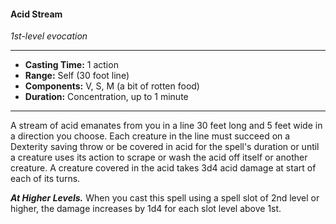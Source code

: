 #### Acid Stream
*1st-level evocation*
___
- **Casting Time:** 1 action
- **Range:** Self (30 foot line)
- **Components:** V, S, M (a bit of rotten food)
- **Duration:** Concentration, up to 1 minute
___
A stream of acid emanates from you in a line 30 feet long and 5 feet wide in a direction you choose. Each creature in the line must succeed on a Dexterity saving throw or be covered in acid for the spell's duration or until a creature uses its action to scrape or wash the acid off itself or another creature. A creature covered in the acid takes 3d4 acid damage at start of each of its turns.

***At Higher Levels.*** When you cast this spell using a spell slot of 2nd level or higher, the damage increases by 1d4 for each slot level above 1st.